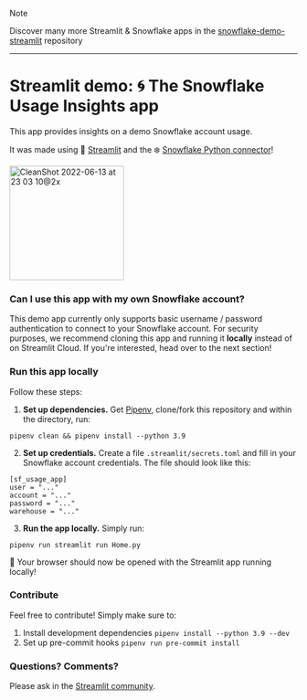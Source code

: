 > [!NOTE]
> Discover many more Streamlit & Snowflake apps in the [snowflake-demo-streamlit](https://github.com/Snowflake-Labs/snowflake-demo-streamlit) repository

---

# Streamlit demo: 🌀 The Snowflake Usage Insights app

This app provides insights on a demo Snowflake account usage.

It was made using :balloon: [Streamlit](https://www.streamlit.io) and the :snowflake: [Snowflake Python connector](https://github.com/snowflakedb/snowflake-connector-python)!

<img width="200" alt="CleanShot 2022-06-13 at 23 03 10@2x" src="https://user-images.githubusercontent.com/7164864/173445058-f2a3302c-a8fc-463f-bed2-0c18155310d0.png">

### Can I use this app with my own Snowflake account?

This demo app currently only supports basic username / password authentication
to connect to your Snowflake account. For security purposes, we recommend cloning this app and running it **locally** instead of on Streamlit Cloud. If you're interested, head over to the next section!

### Run this app locally
Follow these steps:

1. **Set up dependencies.** Get [Pipenv](https://pipenv-fork.readthedocs.io/en/latest/install.html#pragmatic-installation-of-pipenv),
clone/fork this repository and within the directory, run:
```
pipenv clean && pipenv install --python 3.9
```

2. **Set up credentials.** Create a file `.streamlit/secrets.toml` and fill in your Snowflake account
credentials. The file should look like this:
```
[sf_usage_app]
user = "..."
account = "..."
password = "..."
warehouse = "..."
```

3. **Run the app locally.** Simply run:
```
pipenv run streamlit run Home.py
```

🎊 Your browser should now be opened with the Streamlit app running locally!

### Contribute

Feel free to contribute! Simply make sure to:
1. Install development dependencies `pipenv install --python 3.9 --dev`
2. Set up pre-commit hooks `pipenv run pre-commit install`

### Questions? Comments?

Please ask in the [Streamlit community](https://discuss.streamlit.io).
